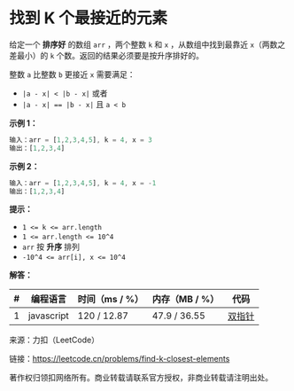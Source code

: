 # 找到 K 个最接近的元素

给定一个 **排序好** 的数组 `arr` ，两个整数 `k` 和 `x` ，从数组中找到最靠近 `x`（两数之差最小）的 `k` 个数。返回的结果必须要是按升序排好的。

整数 `a` 比整数 `b` 更接近 `x` 需要满足：

- `|a - x| < |b - x|` 或者
- `|a - x| == |b - x|` 且 `a < b`

**示例 1：**

``` javascript
输入：arr = [1,2,3,4,5], k = 4, x = 3
输出：[1,2,3,4]
```

**示例 2：**

``` javascript
输入：arr = [1,2,3,4,5], k = 4, x = -1
输出：[1,2,3,4]
```

**提示：**

- `1 <= k <= arr.length`
- `1 <= arr.length <= 10^4`
- `arr` 按 **升序** 排列
- `-10^4 <= arr[i], x <= 10^4`

**解答：**

**#**|**编程语言**|**时间（ms / %）**|**内存（MB / %）**|**代码**
--|--|--|--|--
1|javascript|120 / 12.87|47.9 / 36.55|[双指针](./javascript/ac_v1.js)

来源：力扣（LeetCode）

链接：https://leetcode.cn/problems/find-k-closest-elements

著作权归领扣网络所有。商业转载请联系官方授权，非商业转载请注明出处。
